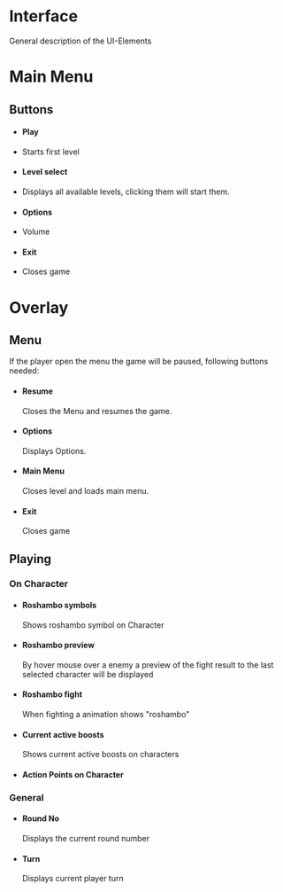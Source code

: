 # Interface
General description of the UI-Elements

# Main Menu
 ## Buttons
  - #### Play
   - Starts first level
  - #### Level select
   - Displays all available levels, clicking them will start them.
  - #### Options
   - Volume
  - #### Exit
   - Closes game

# Overlay
 ## Menu
 If the player open the menu the game will be paused, following buttons needed:
  - #### Resume
    Closes the Menu and resumes the game.
  - #### Options
    Displays Options.
  - #### Main Menu
    Closes level and loads main menu.
  - #### Exit
    Closes game

 ## Playing
  ### On Character
   - #### Roshambo symbols
     Shows roshambo symbol on Character
   - #### Roshambo preview
     By hover mouse over a enemy a preview of the fight result to the last selected character will be displayed
   - #### Roshambo fight
     When fighting a animation shows "roshambo"
   - #### Current active boosts
     Shows current active boosts on characters
   - #### Action Points on Character
  ### General
  - #### Round No
    Displays the current round number
  - #### Turn
    Displays current player turn

  


